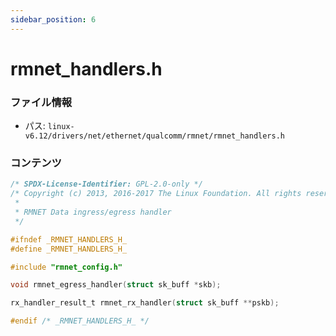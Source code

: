 ```yaml
---
sidebar_position: 6
---
```

# rmnet_handlers.h

### ファイル情報

- パス: `linux-v6.12/drivers/net/ethernet/qualcomm/rmnet/rmnet_handlers.h`

### コンテンツ

```h
/* SPDX-License-Identifier: GPL-2.0-only */
/* Copyright (c) 2013, 2016-2017 The Linux Foundation. All rights reserved.
 *
 * RMNET Data ingress/egress handler
 */

#ifndef _RMNET_HANDLERS_H_
#define _RMNET_HANDLERS_H_

#include "rmnet_config.h"

void rmnet_egress_handler(struct sk_buff *skb);

rx_handler_result_t rmnet_rx_handler(struct sk_buff **pskb);

#endif /* _RMNET_HANDLERS_H_ */

```
